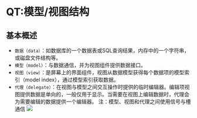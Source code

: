 # QT:模型/视图结构

## 基本概述
* `数据（data）`：如数据库的一个数据表或SQL查询结果，内存中的一个字符串，或磁盘文件结构等。
* `模型（model）`：与数据通信，并为视图组件提供数据接口。
* `视图（view）`：是屏幕上的界面组件，视图从数据模型获得每个数据项的模型索引（model index），通过模型索引获取数据。
* `代理（delegate）`：在视图与模型之间交互操作时提供的临时编辑器。编辑项视图提供数据是单向的，一般仅用于显示。当需要在视图上编辑数据时，代理会为需要编辑的数据提供一个编辑器。
  注：模型、视图和代理之间使用信号与槽通信
  ![](https://github.com/guodongxiaren/ImageCache/raw/master/Logo/foryou.gif)
## 
